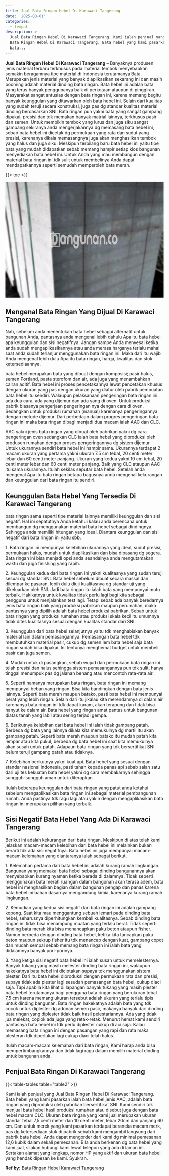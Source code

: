 ```yaml
---
title: Jual Bata Ringan Hebel Di Karawaci Tangerang
date: '2025-08-01'
categories:
  - tempat
description: >-
  Jual Bata Ringan Hebel Di Karawaci Tangerang. Kami ialah penjual yang Jual
  Bata Ringan Hebel Di Karawaci Tangerang. Bata hebel yang kami pasarkan ialah
  bata...
---
```


**Jual Bata Ringan Hebel Di Karawaci Tangerang** – Banyaknya produsen jenis material terbaru terkhusus pada material tembok menyebabkan semakin beragamnya tipe material di Indonesia terutamanya Bata. Merupakan jenis material yang banyak diaplikasikan sekarang ini dan masih booming adalah material dinding bata ringan. Bata hebel ini adalah bata yang terus banyak penggunanya baik di perkotaan ataupun di pinggiran. Masyarakat sangat antusias dengan bata ringan ini, karena memang begitu banyak keunggulan yang ditawarkan oleh bata hebel ini. Selain dari kualitas yang sudah teruji secara konstruksi, juga pas dg standar kualitas material dinding berdasarkan SNI. Bata ringan pun yakni bata yang sangat gampang dipakai, presisi dan tdk memakan banyak matrial lainnya, terkhusus pasir dan semen. Untuk membikin tembok yang lurus dan juga siku sangat gampang sekiranya anda mengerjakannya dg memasang bata hebel ini, sebab bata hebel ini dicetak dg permukaan yang rata dan sudut yang presisi, karenanya dikala memasangnya juga akan menghasilkan tembok yang halus dan juga siku. Meskipun terbilang baru bata hebel ini yaitu tipe bata yang mudah didapatkan sebab memang hampir setiap kios bangunan menyediakan bata hebel ini. Untuk Anda yang mau membangun dengan material bata ringan ini tdk sulit untuk membelinya Anda dapat mendapatkannya seperti semudah memperoleh bata merah.

{{< toc >}}

![Jual Bata Ringan Hebel Di Karawaci Tangerang](/images/jual-hebel-murah-14.png)

## Mengenal Bata Ringan Yang Dijual Di Karawaci Tangerang

Nah, sebelum anda menentukan bata hebel sebagai alternatif untuk bangunan Anda, pantasnya anda mengenal lebih dahulu Apa itu bata hebel apa keunggulan dan sisi negatifnya. Jangan sampe Anda menyesal ketika anda sudah mengaplikasikannya atau anda merasa harganya terlalu mahal saat anda sudah terlanjur menggunakan bata ringan ini. Maka dari itu wajib Anda mengenal lebih dulu Apa itu bata ringan, harga, kwalitas dan stok ketersediaannya.

bata hebel merupakan bata yang dibuat dengan komposisi; pasir halus, semen Portland, pasta sterofom dan air, ada juga yang menambahkan cairan aditif. Bata hebel ini proses pencetakannya lewat pencetakan khusus dengan ukuran yang pas dengan ukuran yang diatur oleh pabrik pembuatan bata hebel itu sendiri. Walaupun pelaksanaan pengeringan bata ringan ini ada dua cara, ada yang dijemur dan ada yang di oven. Untuk produksi pabrik biasanya pengerjaan pengeringan nya dengan cara di oven. Sedangkan untuk produksi rumahan (manual) karenanya pengeringannya dengan metode dijemur. Dari perbedaan dalam progres pengeringan bata ringan ini maka bata ringan dibagi menjadi dua macam ialah AAC dan CLC.

AAC yakni jenis bata ringan yang dibuat oleh pabrikan yakni dg cara pengeringan oven sedangkan CLC ialah bata hebel yang diproduksi oleh produsen rumahan dengan proses pengeringannya dg sistem dijemur. Untuk ukurannya sendiri bata hebel ini hampir sama. Ukurannya terdapat 2 macam ukuran yang pertama yakni ukuran 7.5 cm tebal, 20 centi meter lebar dan 60 centi meter panjang. Ukuran yang kedua yakni 10 cm tebal, 20 centi meter lebar dan 60 centi meter panjang. Baik yang CLC ataupun AAC itu sama ukurannya. Itulah sekilas seputar bata hebel. Setelah anda mengenal Apa itu bata ringan betapa bagusnya anda mengenal kekurangan dan keunggulan dari bata ringan itu sendiri.

## Keunggulan Bata Hebel Yang Tersedia Di Karawaci Tangerang

bata ringan sama seperti tipe material lainnya memiliki keunggulan dan sisi negatif. Hal ini sepatutnya Anda ketahui kalau anda berencana untuk membangun dg menggunakan material bata hebel sebagai dindingnya. Sehingga anda memiliki hitungan yang ideal. Diantara keunggulan dan sisi negatif dari bata ringan ini yaitu sbb.

1\. Bata ringan ini mempunyai kelebihan ukurannya yang ideal, sudut presisi, permukaan halus, mudah untuk diaplikasikan dan bisa dipasang dg segera. Bata ringan ini bisa menjadi opsi anda seandainya anda mengutamakan waktu dan juga finishing yang rapih.

2\. Keunggulan kedua dari bata ringan ini yakni kualitasnya yang sudah teruji sesuai dg standar SNI. Bata hebel sebelum dibuat secara massal dan dilempar ke pasaran, lebih dulu diuji kualitasnya dg standar uji yang dikeluarkan oleh SNI. Jadi bata ringan itu ialah bata yang mempunyai mutu terbaik. Hakikatnya untuk kwalitas tidak perlu lagi bagi kita sebagai pengguna untuk menjalankan test lagi. Tetapi sebab ada banyak beredarnya jenis bata ringan baik yang produksi pabrikan maupun perumahan, maka pantasnya yang dipilih adalah bata hebel produksi pabrikan. Sebab untuk bata ringan yang produksi rumahan atau produksi skala kecil itu umumnya tidak dites kualitasnya sesuai dengan kualitas standar dari SNI.

3\. Keunggulan dari bata hebel selanjutnya yaitu tdk menghabiskan banyak material lain dalam pemasangannya. Pemasangan bata hebel tdk membutuhkan material pasir, cukup dg semen lem bata hebel saja bata ringan sudah bisa dipakai. Ini tentunya menghemat budget untuk membeli pasir dan juga semen.

4\. Mudah untuk di pasangkan, sebab wujud dan permukaan bata ringan ini telah presisi dan halus sehingga sistem pemasangannya pun tdk sulit, hanya tinggal menumpuk pas dg jalanan benang atau mencontoh rata-rata air.

5\. Seperti namanya merupakan bata ringan, bata ringan ini memang mempunyai beban yang ringan. Bisa kita bandingkan dengan bata jenis lainnya. Seperti bata merah maupun batako, pasti bata hebel ini mempunyai berat yang lebih ringan. Selain dari itu jikalau kita merendamnya di dalam air karenanya bata ringan ini tdk dapat karam, akan terapung dan tidak bisa hanyut ke dalam air. Bata hebel yang ringan amat pantas untuk bangunan diatas tanah yang labil atau sering terjadi gempa.

6\. Berikutnya kelebihan dari bata hebel ini ialah tidak gampang patah. Berbeda dg bata yang lainnya dikala kita memukulnya dg martil itu akan gampang patah. Seperti bata merah maupun batako itu mudah patah kita lempar atau kita pukul, berbeda dg bata hebel ini saat kita memukulnya akan susah untuk patah. Adapaun bata ringan yang tdk bersertifikat SNI belum teruji gampang patah atau tidaknya.

7\. Kelebihan berikutnya yakni kuat api. Bata hebel yang sesuai dengan standar nasional Indonesia, pasti tahan kepada panas api sebab salah satu dari uji tes kekuatan bata hebel yakni dg cara membakarnya sehingga sungguh-sungguh aman untuk diterapkan.

Itulah beberapa keunggulan dari bata ringan yang patut anda ketahui sebelum mengaplikasikan bata ringan ini sebagai material pembangunan rumah. Anda pastinya tdk ragu lagi atau yakin dengan mengaplikasikan bata ringan ini merupakan pilihan yang terbaik.

## Sisi Negatif Bata Hebel Yang Ada Di Karawaci Tangerang

Berikut ini adalah kekurangan dari bata ringan. Meskipun di atas telah kami jelaskan macam-macam kelebihan dari bata hebel ini melainkan bukan berarti tdk ada sisi negatifnya. Bata hebel ini juga mempunyai macam-macam kelemahan yang diantaranya ialah sebagai berikut.

1\. Kelemahan pertama dari bata hebel ini adalah kurang ramah lingkungan. Bangunan yang memakai bata hebel sebagai dinding bangunannya akan menyebabkan kurang nyaman ketika berada di dalamnya. Tidak seperti menggunakan bata merah ruangan dalam bangunan akan terasa adem, bata hebel ini menghasilkan bagian dalam bangunan pengap dan panas karena bata hebel ini bahan dasarnya mengandung kimia, karenanya kurang ramah lingkungan.

2\. Kemudian yang kedua sisi negatif dari bata ringan ini adalah gampang kopong. Saat kita mau menggantung sebuah lemari pada dinding bata hebel, seharusnya diperhitungkan kembali kualitasnya. Sebab dinding bata ringan ini tidak bisa menampung muatan yang terlalu berat. Tidak seperti dinding bata merah kita bisa menancapkan paku beton ataupun fisher. Namun berbeda dengan dinding bata hebel, ketika kita tancapkan paku beton maupun sekrup fisher itu tdk menancap dengan kuat, gampang copot dan mudah sempal sebab memang bata ringan ini ialah bata yang didalamnya banyak pori-porinya.

3\. Yang ketiga sisi negatif bata hebel ini ialah susah untuk memelesternya. Banyak tukang yang masih melester dinding bata ringan ini, walaupun hakekatnya bata hebel ini diciptakan supaya tdk menggunakan sistem plester. Dari itu bata hebel diproduksi dengan permukaan rata dan presisi, supaya tidak ada plester lagi sesudah pemasangan bata hebel, cukup diaci saja. Tapi apabila kita lihat di lapangan banyak tukang yang masih plester bata hebel terutamanya bagi pengguna bata ringan yang berukuran tebal 7,5 cm karena memang ukuran tersebut adalah ukuran yang terlalu tipis untuk dinding bangunan. Bata ringan hakekatnya adalah bata yang tdk cocok untuk diplester dg adonan semen pasir, makanya banyak dari dinding bata ringan yang diplester tidak baik hasil pelestariannya. Ada yang tidak jua melekat, coplok ada juga yang retak-retak. Menurut hemat kami sendiri pantasnya bata hebel ini tdk perlu diplester cukup di aci saja. Kalau memasang bata ringan ini dengan pasangan yang rapi dan rata maka plesteran tdk diperlukan lagi cukup diaci telah halus.

Itulah macam-macam kelemahan dari bata ringan, Kami harap anda bisa mempertimbangkannya dan tidak lagi ragu dalam memilih material dinding untuk bangunan anda.

## Penjual Bata Ringan Di Karawaci Tangerang

{{< table-tables table="table2" >}}

Kami ialah penjual yang Jual Bata Ringan Hebel Di Karawaci Tangerang. Bata hebel yang kami pasarkan ialah bata hebel jenis AAC, adalah bata ringan yang diproduksi oleh pabrikan bersertifikat SNI. Kami sendiri tdk menjual bata hebel hasil produksi rumahan atau disebut juga dengan bata hebel macam CLC. Ukuran bata ringan yang kami jual merupakan ukuran standar tebal 7,5 centi meter dan 10 centi meter, lebar 20cm dan panjang 60 cm. Dan untuk merek yang kami pasarkan terdapat beraneka macam merk, pas dg ketersediaan stok di pabrik sebab kami mengambil langsung dari pabrik bata hebel. Anda dapat mengorder dari kami dg minimal pemesanan 12,6 kubik dalam sekali pemesanan. Bila anda berkenan dg bata hebel yang kami jual, silakan hubungi kami lewat telepon yang ada di laman ini. Sertakan alamat yang lengkap, nomor HP yang aktif dan ukuran bata hebel yang hendak dipesan ke kami. Syukran.

**Ref by:** [Bata Ringan Hebel Karawaci Tangerang](https://id.wikipedia.org/wiki/Bata)
